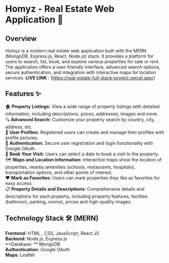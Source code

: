 # Homyz - Real Estate Web Application  🏡
## Overview
Homyz is a modern real estate web application built with the MERN (MongoDB, Express.js, React, Node.js) stack. It provides a platform for users to search, list, book, and explore various properties for sale or rent. The application offers a user-friendly interface, advanced search options, secure authentication, and integration with interactive maps for location services.
**LIVE LINK** : (https://real-estate-full-stack-project.vercel.app/)
## Features ✨
🏠 **Property Listings:** View a wide range of property listings with detailed information, including descriptions, prices, addresses, images and more.             
🔍 **Advanced Search:** Customize your property search by country, city, address, etc.         
👤 **User Profiles:**  Registered users can create and manage their profiles with profile pictures.        
🔐 **Authentication:** Secure user registration and login functionality with Google OAuth.       
📅 **Book Your Visit:** Users can select a date to book a visit to the property.          
🗺️ **Maps and Location Information:** Interactive maps show the location of properties, nearby amenities (schools, restaurants, hospitals), transportation options, and other points of interest.      
❤️ **Mark as Favorites:**  Users can mark properties they like as favorites for easy access.        
📋 **Property Details and Descriptions:** Comprehensive details and descriptions for each property, including property features, facilites (bathroom, parking, rooms), prices and high-quality images.           

## Technology Stack 🛠️ (MERN)     
**Frontend:** HTML , CSS, JavaScript, React JS        
**Backend:** Node.js, Express.js       
**Database: ** MongoDB         
**Authentication:** Google OAuth      
**Maps:** Leaflet
 
